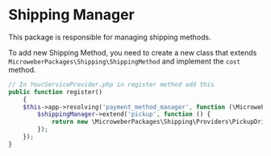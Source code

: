 # Shipping Manager

This package is responsible for managing shipping methods.

To add new Shipping Method, you need to create a new class that extends `MicroweberPackages\Shipping\ShippingMethod` and implement the `cost` method.

```php
// In YourServiceProvider.php in register method add this
public function register()
    {
    $this->app->resolving('payment_method_manager', function (\MicroweberPackages\Shipping\ShippingMethodManager $shippingManager) {
        $shippingManager->extend('pickup', function () {
            return new \MicroweberPackages\Shipping\Providers\PickupDriver();
        });
    });
}
 
```


 
